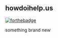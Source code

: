 ## howdoihelp.us
[![forthebadge](http://forthebadge.com/images/badges/built-with-love.svg)](http://forthebadge.com)

something brand new


